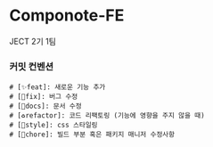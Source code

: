 # Componote-FE

JECT 2기 1팀

### 커밋 컨벤션

```
# [✨feat]: 새로운 기능 추가
# [🐛fix]: 버그 수정
# [📝docs]: 문서 수정
# [♻️refactor]: 코드 리팩토링 (기능에 영향을 주지 않을 때)
# [🎨style]: css 스타일링
# [🔨chore]: 빌드 부분 혹은 패키지 매니저 수정사항
```
